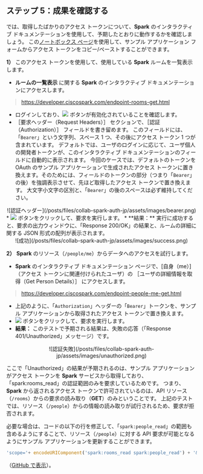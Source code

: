 ## ステップ 5：成果を確認する

では、取得したばかりのアクセス トークンについて、**Spark** のインタラクティブ ドキュメンテーションを使用して、予期したとおりに動作するかを確認しましょう。  この<a href="/posts/files/collab-spark-auth-jp/notebox.html" target="\_blank">ノートボックス ページ</a>を使用して、サンプル アプリケーション フォームからアクセス トークンをコピー/ペーストすることができます。

**1）** このアクセス トークンを使用して、使用している **Spark** ルームを一覧表示します。

* **ルームの一覧表示** に関する **Spark** のインタラクティブ ドキュメンテーションにアクセスします。
> <a href="https://developer.ciscospark.com/endpoint-rooms-get.html" target="\_blank">https://developer.ciscospark.com/endpoint-rooms-get.html</a>
* ログインしており、<img src="/posts/files/collab-spark-auth-jp/assets/images/test_mode.png" style="display: inline-block"> ボタンが有効化されていることを確認します。
* ［要求ヘッダー（Request Headers）］ セクションで、［認証（Authorization）］ フィールドを書き留めます。  このフィールドには、「`Bearer`」という文字列、スペース 1 つ、その後にアクセス トークン 1 つが含まれています。  デフォルトでは、ユーザのログインに応じて、ユーザ個人の開発者トークンが、このインタラクティブ ドキュメンテーションのフィールドに自動的に表示されます。  今回のケースでは、デフォルトのトークンを OAuth のサンプル アプリケーションで生成されたアクセス トークンに置き換えます。そのためには、フィールドのトークンの部分（つまり「`Bearer`」の後）を強調表示させて、先ほど取得したアクセス トークンで置き換えます。  大文字小文字の区別と、「`Bearer`」の後のスペースは必ず維持してください。
<div align="center">![認証ヘッダー](/posts/files/collab-spark-auth-jp/assets/images/bearer.png)</div>
* <img src="/posts/files/collab-spark-auth-jp/assets/images/run.png" style="display: inline-block"> ボタンをクリックして、要求を実行します。
* **結果：** 実行に成功すると、要求の出力ウィンドウに、「Response 200/OK」の結果と、ルームの詳細に関する JSON 形式の配列が表示されます。
<div align="center">![成功](/posts/files/collab-spark-auth-jp/assets/images/success.png)</div>

**2）** **Spark** のリソース（`/people/me`）からデータへのアクセスを試行します。

* **Spark** のインタラクティブ ドキュメンテーション ページで、[自身（me）]（アクセス トークンに関連付けられたユーザ）の ［ユーザの詳細情報を取得（Get Person Details）］ にアクセスします。
> <a href="https://developer.ciscospark.com/endpoint-people-me-get.html" target="\_blank">https://developer.ciscospark.com/endpoint-people-me-get.html</a>
* 上記のように、「`Authorization`」ヘッダーの「`Bearer`」トークンを、サンプル アプリケーションから取得されたアクセス トークンで置き換えます。
* <img src="/posts/files/collab-spark-auth-jp/assets/images/run.png" style="display: inline-block"> ボタンをクリックして、要求を実行します。
* **結果：** このテストで予期される結果は、失敗の応答（「Response 401/Unauthorized」メッセージ）です。
<div align="center">![認証失敗](/posts/files/collab-spark-auth-jp/assets/images/unauthorized.png)</div>

ここで「Unauthorized」の結果が予期されるのは、サンプル アプリケーションがアクセス トークンを **Spark** サービスから取得しており、「spark:rooms_read」の認証範囲のみを要求しているためです。  つまり、**Spark** から返されるアクセス トークンで許可されているのは、API リソース（`/rooms`）からの要求の読み取り（**GET**）のみということです。  上記のテストでは、リソース（`/people`）からの情報の読み取りが試行されるため、要求が拒否されます。

必要な場合は、コードの以下の行を修正して、「`spark:people_read`」の範囲も含めるようにすることで、リソース（`/people`）に対する API 要求が可能となるようにサンプル アプリケーションを更新することができます。
```javascript
'scope='+ encodeURIComponent('spark:rooms_read spark:people_read') + '&' +
```
（<a href="https://github.com/CiscoDevNet/spark-auth-sample/blob/master/spark-auth.html#L36" target="\_blank">GitHub で表示</a>）。<br>
